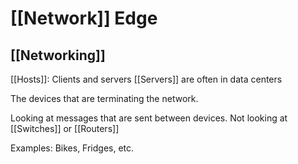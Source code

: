 # [[Network]] Edge
## [[Networking]]
[[Hosts]]: Clients and servers
[[Servers]] are often in data centers

The devices that are terminating the network. 

Looking at messages that are sent between devices. Not looking at [[Switches]] or [[Routers]] 

Examples: Bikes, Fridges, etc.